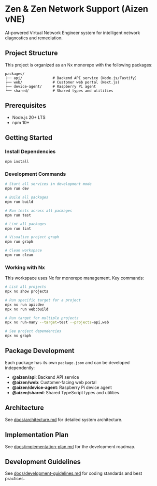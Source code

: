 # Zen & Zen Network Support (Aizen vNE)

AI-powered Virtual Network Engineer system for intelligent network diagnostics and remediation.

## Project Structure

This project is organized as an Nx monorepo with the following packages:

```
packages/
├── api/              # Backend API service (Node.js/Fastify)
├── web/              # Customer web portal (Next.js)
├── device-agent/     # Raspberry Pi agent
└── shared/           # Shared types and utilities
```

## Prerequisites

- Node.js 20+ LTS
- npm 10+

## Getting Started

### Install Dependencies

```bash
npm install
```

### Development Commands

```bash
# Start all services in development mode
npm run dev

# Build all packages
npm run build

# Run tests across all packages
npm run test

# Lint all packages
npm run lint

# Visualize project graph
npm run graph

# Clean workspace
npm run clean
```

### Working with Nx

This workspace uses Nx for monorepo management. Key commands:

```bash
# List all projects
npx nx show projects

# Run specific target for a project
npx nx run api:dev
npx nx run web:build

# Run target for multiple projects
npx nx run-many --target=test --projects=api,web

# See project dependencies
npx nx graph
```

## Package Development

Each package has its own `package.json` and can be developed independently:

- **@aizen/api**: Backend API service
- **@aizen/web**: Customer-facing web portal
- **@aizen/device-agent**: Raspberry Pi device agent
- **@aizen/shared**: Shared TypeScript types and utilities

## Architecture

See [docs/architecture.md](docs/architecture.md) for detailed system architecture.

## Implementation Plan

See [docs/implementation-plan.md](docs/implementation-plan.md) for the development roadmap.

## Development Guidelines

See [docs/development-guidelines.md](docs/development-guidelines.md) for coding standards and best practices.
